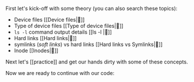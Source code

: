 First let's kick-off with some theory (you can also search these topics):

- Device files [[Device files|🔗]]
- Type of device files [[Type of device files|🔗]]
-  `ls -l` command output details [[ls -l |🔗]]
-  Hard links [[Hard links|🔗]]
- symlinks (*soft links*) vs hard links [[Hard links vs Symlinks|🔗]]
- Inode [[Inodes|🔗]]

Next let's [[practice]] and get our hands dirty with some of these concepts.

Now we are ready to continue with our code:


